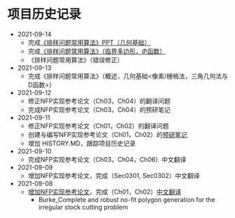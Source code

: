 # 项目历史记录

- 2021-09-14
  - 完成[《排样问题常用算法》PPT（几何基础）](documents/report/排样问题常用算法.pptx)
  - 完成[《排样问题常用算法》（临界多边形，$\Phi$函数）](documents/report/排样问题常用算法.md)
  - 《排样问题常用算法》（错误修正）
- 2021-09-13
  - 完成《排样问题常用算法》（概述，几何基础<像素/栅格法，三角几何法与D函数>）
- 2021-09-12
  - 修正NFP实现参考论文（Ch03，Ch04）的翻译问题
  - 完成NFP实现参考论文（Ch03，Ch04）的预研笔记
- 2021-09-11
  - 修正NFP实现参考论文（Ch01，Ch02）的翻译问题
  - 创建与编写NFP实现参考论文（Ch01，Ch02）的[预研笔记](papers/Notes/Burke_Notes_Complete%20and%20robust%20no-fit%20polygon%20generation%20for%20the%20irregular%20stock%20cutting%20problem.md)
  - 增加 HISTORY.MD，跟踪项目历史记录
- 2021-09-10
  - 完成NFP实现参考论文（Ch03，Ch04，Ch06）中文翻译
- 2021-09-09
  - 增加NFP实现参考论文，完成（Sec0301, Sec0302）中文翻译
- 2021-09-08
  - [增加NFP实现参考论文](papers/EN/Burke_Complete%20and%20robust%20no-fit%20polygon%20generation%20for%20the%20irregular%20stock%20cutting%20problem.pdf)，完成（Ch01，Ch02）[中文翻译](papers/CN/Burke_Complete%20and%20robust%20no-fit%20polygon%20generation%20for%20the%20irregular%20stock%20cutting%20problem.md)
    - Burke_Complete and robust no-fit polygon generation for the irregular stock cutting problem